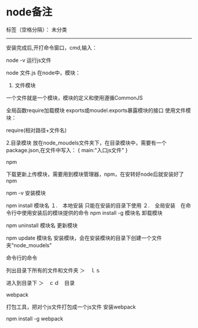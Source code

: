 ﻿# node备注

标签（空格分隔）： 未分类

---

安装完成后,开打命令窗口，cmd,输入：

node -v
运行js文件

node 文件.js
在node中，模块： 
1. 文件模块

一个文件就是一个模块，模块的定义和使用遵循CommonJS

全局函数require加载模块 
exports或moudel.exports暴露模块的接口
使用文件模块：

require(相对路径+文件名)

2.目录模块 
放在node_moudels文件夹下，在目录模块中，需要有一个package.json,在文件中写入： 
{ 
main:"入口js文件" 
}


npm

下载更新上传模块，需要用到模块管理器，npm，在安转好node后就安装好了npm

npm -v
安装模块

npm install 模块名 
１.　本地安装 只能在安装的目录下使用 
２.　全局安装　在命令行中使用安装后的模块提供的命令 
npm install -g 模块名 
卸载模块

npm uninstall 模块名
更新模块

npm update 模块名
安装模块，会在安装模块的目录下创建一个文件夹"node_moudels"

命令行的命令

列出目录下所有的文件和文件夹 
＞　ｌｓ

进入到目录下 
＞　ｃｄ　目录

webpack

打包工具，把对个js文件打包成一个js文件 
安装webpack

npm install -g webpack




